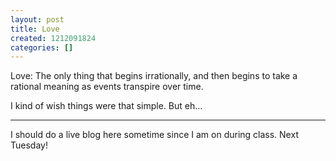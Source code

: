 ```yaml
---
layout: post
title: Love
created: 1212091824
categories: []
---
```

Love:  The only thing that begins irrationally, and then begins to take a rational meaning as events transpire over time.  

I kind of wish things were that simple.  But eh...

---------

I should do a live blog here sometime since I am on during class.  Next Tuesday!
